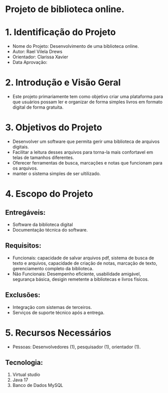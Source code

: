 # Projeto de biblioteca online. 

# 1. Identificação do Projeto 
- Nome do Projeto: Desenvolvimento de uma biblioteca online.
- Autor: Rael Vilela Drews
- Orientador: Clarissa Xavier
- Data Aprovação: 

# 2. Introdução e Visão Geral 
 
- Este projeto primariamente tem como objetivo criar uma plataforma para que usuários possam ler e organizar de forma simples livros em formato digital de forma gratuita.

# 3. Objetivos do Projeto
- Desenvolver um software que permita gerir uma biblioteca de arquivos digitais. 
- Facilitar a leitura desses arquivos para torna-la mais confortavel em telas de tamanhos diferentes.
- Oferecer ferramentas de busca, marcações e notas que funcionam para os arquivos.  
- manter o sistema simples de ser ultilizado.
 
# 4. Escopo do Projeto

## Entregáveis:
- Software da biblioteca digital
- Documentação técnica do software.
  

 
## Requisitos:
- Funcionais: capacidade de salvar arquivos pdf, sistema de busca de texto e arquivos, capacidade de criação de notas, marcação de texto, gerenciamento completo da biblioteca.  
- Não Funcionais: Desempenho eficiente, usabilidade amigável, segurança básica, desigin remetente a bibliotecas e livros físicos. 
 
## Exclusões:
- Integração com sistemas de terceiros.
- Serviços de suporte técnico após a entrega. 
   
 
# 5. Recursos Necessários
- Pessoas: Desenvolvedores (1), pesquisador (1), orientador (1). 
 
## Tecnologia: 
1. Virtual studio
2. Java 17
3. Banco de Dados MySQL
 
